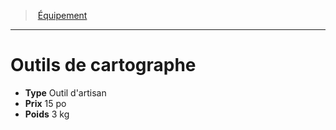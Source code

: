 ﻿---
!EquipmentItem
Type: Outil d'artisan
Price: 15 po
Weight: 3 kg
Id: equipment_hd.md#outils-de-cartographe
ParentLink: equipment_hd.md#Équipement
Name: Outils de cartographe
ParentName: Équipement
NameLevel: 1
Attributes:
  Name: Outils de cartographe
  Markdown: >+
    # <!--Name-->Outils de cartographe<!--/Name-->


    - **Type** <!--Type-->Outil d'artisan<!--/Type-->

    - **Prix** <!--Price-->15 po<!--/Price-->

    - **Poids** <!--Weight-->3 kg<!--/Weight-->

  Type: Outil d'artisan
  Price: 15 po
  Weight: 3 kg
AttributesDictionary: >+
  Name: Outils de cartographe

  Markdown: >+

    # <!--Name-->Outils de cartographe<!--/Name-->





    - **Type** <!--Type-->Outil d'artisan<!--/Type-->



    - **Prix** <!--Price-->15 po<!--/Price-->



    - **Poids** <!--Weight-->3 kg<!--/Weight-->



  Type: Outil d'artisan

  Price: 15 po

  Weight: 3 kg

---
> [Équipement](hd_equipment.md)

---

# Outils de cartographe

- **Type** Outil d'artisan
- **Prix** 15 po
- **Poids** 3 kg

